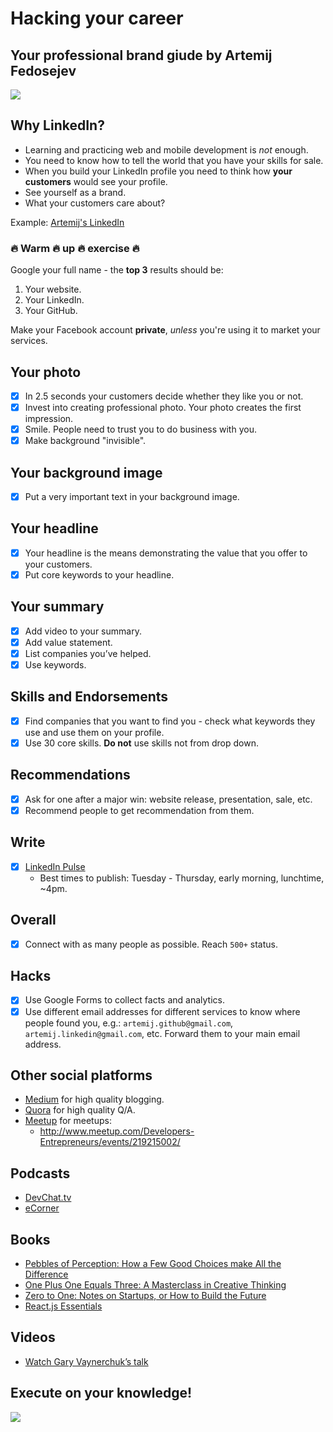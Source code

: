 # Hacking your career

## Your professional brand giude by Artemij Fedosejev

![](http://reactiongif.org/wp-content/uploads/GIF/2014/08/GIF-congrats-congratulations-good-job-nice-work-point-proud-success-you-GIF.gif)

## Why LinkedIn?

+ Learning and practicing web and mobile development is _not_ enough.
+ You need to know how to tell the world that you have your skills for sale.
+ When you build your LinkedIn profile you need to think how __your customers__ would see your profile.
+ See yourself as a brand.
+ What your customers care about?

Example: [Artemij's LinkedIn](http://linkedin.com/in/artemij)

### :fire: Warm :fire: up :fire: exercise :fire:

Google your full name - the __top 3__ results should be:

1. Your website.
2. Your LinkedIn.
3. Your GitHub.

Make your Facebook account __private__, _unless_ you're using it to market your services.

## Your photo

- [x] In 2.5 seconds your customers decide whether they like you or not.
- [x] Invest into creating professional photo. Your photo creates the first impression.
- [x] Smile. People need to trust you to do business with you.
- [x] Make background "invisible".

## Your background image

- [x] Put a very important text in your background image.

## Your headline

- [x] Your headline is the means demonstrating the value that you offer to your customers.
- [x] Put core keywords to your headline.

## Your summary

- [x] Add video to your summary.
- [x] Add value statement.
- [x] List companies you’ve helped.
- [x] Use keywords.

## Skills and Endorsements

- [x] Find companies that you want to find you - check what keywords they use and use them on your profile.
- [x] Use 30 core skills. __Do not__ use skills not from drop down.

## Recommendations

- [x] Ask for one after a major win: website release, presentation, sale, etc.
- [x] Recommend people to get recommendation from them.

## Write

- [x] [LinkedIn Pulse](https://www.linkedin.com/pulse/)
  + Best times to publish: Tuesday - Thursday, early morning, lunchtime, ~4pm.

## Overall

- [x] Connect with as many people as possible. Reach `500+` status.

## Hacks

- [x] Use Google Forms to collect facts and analytics.
- [x] Use different email addresses for different services to know where people found you, e.g.: `artemij.github@gmail.com`, `artemij.linkedin@gmail.com`, etc. Forward them to your main email address.

## Other social platforms

+ [Medium](http://medium.com) for high quality blogging.
+ [Quora](http://quora.com) for high quality Q/A.
+ [Meetup](http://meetup.com) for meetups:
  + http://www.meetup.com/Developers-Entrepreneurs/events/219215002/

## Podcasts

+ [DevChat.tv](https://devchat.tv)
+ [eCorner](http://ecorner.stanford.edu/podcasts.html)

## Books

+ [Pebbles of Perception: How a Few Good Choices make All the Difference](http://www.amazon.co.uk/Pebbles-Perception-Good-Choices-Difference/dp/1502458578)
+ [One Plus One Equals Three: A Masterclass in Creative Thinking](http://www.amazon.co.uk/One-Plus-Equals-Three-Masterclass/dp/1447287037)
+ [Zero to One: Notes on Startups, or How to Build the Future](http://www.amazon.co.uk/Zero-One-Notes-Startups-Future/dp/0804139296)
+ [React.js Essentials](http://www.amazon.co.uk/Books/dp/1783551623/)

## Videos

+ [Watch Gary Vaynerchuk’s talk](https://www.youtube.com/watch?v=hSjNhtk-Yik)

## Execute on your knowledge!

![](https://33.media.tumblr.com/6a23d70d825a4127d16e9aae2db9b293/tumblr_mp4cpq85BR1rabumvo1_400.gif)
